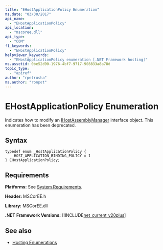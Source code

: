```yaml
---
title: "EHostApplicationPolicy Enumeration"
ms.date: "03/30/2017"
api_name: 
  - "EHostApplicationPolicy"
api_location: 
  - "mscoree.dll"
api_type: 
  - "COM"
f1_keywords: 
  - "EHostApplicationPolicy"
helpviewer_keywords: 
  - "EHostApplicationPolicy enumeration [.NET Framework hosting]"
ms.assetid: 0be52d90-1976-4bf7-9717-908833a8a78d
topic_type: 
  - "apiref"
author: "rpetrusha"
ms.author: "ronpet"
---
```

# EHostApplicationPolicy Enumeration
Indicates how to modify an [IHostAssemblyManager](../../../../docs/framework/unmanaged-api/hosting/ihostassemblymanager-interface.md) interface object. This enumeration has been deprecated.  
  
## Syntax  
  
```  
typedef enum _HostApplicationPolicy {  
    HOST_APPLICATION_BINDING_POLICY = 1  
} EHostApplicationPolicy;  
```  
  
## Requirements  
 **Platforms:** See [System Requirements](../../../../docs/framework/get-started/system-requirements.md).  
  
 **Header:** MSCorEE.h  
  
 **Library:** MSCorEE.dll  
  
 **.NET Framework Versions:** [!INCLUDE[net_current_v20plus](../../../../includes/net-current-v20plus-md.md)]  
  
## See also
- [Hosting Enumerations](../../../../docs/framework/unmanaged-api/hosting/hosting-enumerations.md)
